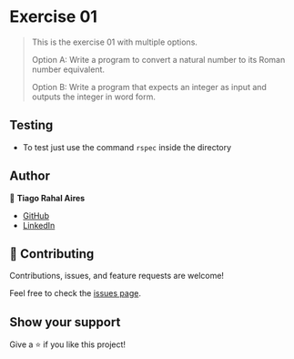 # Exercise 01

> This is the exercise 01 with multiple options.
>
> Option A: Write a program to convert a natural number to its Roman number equivalent.
>
> Option B: Write a program that expects an integer as input and outputs the integer in word form.

## Testing

- To test just use the command `rspec` inside the directory

## Author

👤 **Tiago Rahal Aires**

- [GitHub](https://github.com/tiagorahal)
- [LinkedIn](https://www.linkedin.com/in/tiagorahal/)

## 🤝 Contributing

Contributions, issues, and feature requests are welcome!

Feel free to check the [issues page](https://github.com/tiagorahal/exercise-01/issues).

## Show your support

Give a ⭐️ if you like this project!
